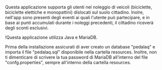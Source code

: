 Questa applicazione supporta gli utenti nel noleggio di veicoli (biciclette, biciclette elettiche e monopattini) dislocati sul suolo cittadino. 
Inolre, nell'app sono presenti degli eventi ai quali l'utente può partecipare, e in base ai punti accumulati durante i noleggi precedenti, il cittadino riceverà degli sconti esclusivi.

!Questa applicazione utilizza Java e MariaDB.

Prima della installazione assicurati di aver creato un database "pedalaq" e importa il file "pedalaq.sql" disponibile nella cartella resources.
Inoltre, non ti dimenticare di scrivere la tua password di MariaDB all'interno del file "confg.properties", sempre all'interno della cartella resources.
